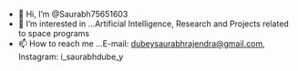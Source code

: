 - 👋 Hi, I’m @Saurabh75651603
- 👀 I’m interested in ...Artificial Intelligence, Research and Projects related to space programs
- 📫 How to reach me ...E-mail: dubeysaurabhrajendra@gmail.com, Instagram: i_saurabhdube_y

<!---
Saurabh75651603/Saurabh75651603 is a ✨ special ✨ repository because its `README.md` (this file) appears on your GitHub profile.
You can click the Preview link to take a look at your changes.
--->

